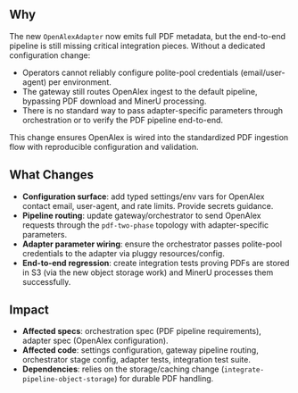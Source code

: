 ## Why

The new `OpenAlexAdapter` now emits full PDF metadata, but the end-to-end pipeline is still missing critical integration pieces. Without a dedicated configuration change:

- Operators cannot reliably configure polite-pool credentials (email/user-agent) per environment.
- The gateway still routes OpenAlex ingest to the default pipeline, bypassing PDF download and MinerU processing.
- There is no standard way to pass adapter-specific parameters through orchestration or to verify the PDF pipeline end-to-end.

This change ensures OpenAlex is wired into the standardized PDF ingestion flow with reproducible configuration and validation.

## What Changes

- **Configuration surface**: add typed settings/env vars for OpenAlex contact email, user-agent, and rate limits. Provide secrets guidance.
- **Pipeline routing**: update gateway/orchestrator to send OpenAlex requests through the `pdf-two-phase` topology with adapter-specific parameters.
- **Adapter parameter wiring**: ensure the orchestrator passes polite-pool credentials to the adapter via pluggy resources/config.
- **End-to-end regression**: create integration tests proving PDFs are stored in S3 (via the new object storage work) and MinerU processes them successfully.

## Impact

- **Affected specs**: orchestration spec (PDF pipeline requirements), adapter spec (OpenAlex configuration).
- **Affected code**: settings configuration, gateway pipeline routing, orchestrator stage config, adapter tests, integration test suite.
- **Dependencies**: relies on the storage/caching change (`integrate-pipeline-object-storage`) for durable PDF handling.
